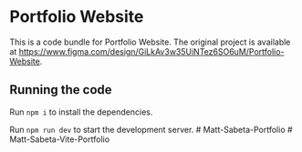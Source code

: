 
  # Portfolio Website

  This is a code bundle for Portfolio Website. The original project is available at https://www.figma.com/design/GiLkAv3w35UiNTez6SO6uM/Portfolio-Website.

  ## Running the code

  Run `npm i` to install the dependencies.

  Run `npm run dev` to start the development server.
  #   M a t t - S a b e t a - P o r t f o l i o  
 #   M a t t - S a b e t a - V i t e - P o r t f o l i o  
 